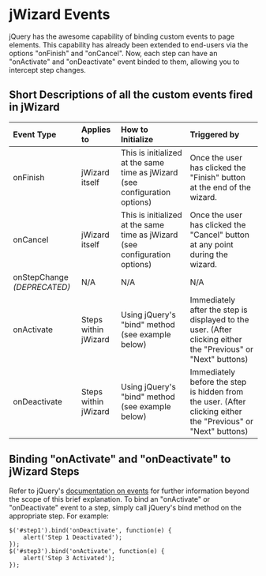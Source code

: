 # jWizard Events #
jQuery has the awesome capability of binding custom events to page elements. This capability has already been extended to end-users via the options "onFinish" and "onCancel". Now, each step can have an "onActivate" and "onDeactivate" event binded to them, allowing you to intercept step changes.

## Short Descriptions of all the custom events fired in jWizard ##
| **Event Type** | **Applies to** | **How to Initialize** | **Triggered by** |
|:---------------|:---------------|:----------------------|:-----------------|
| onFinish       | jWizard itself | This is initialized at the same time as jWizard (see configuration options) | Once the user has clicked the "Finish" button at the end of the wizard. |
| onCancel       | jWizard itself | This is initialized at the same time as jWizard (see configuration options) | Once the user has clicked the "Cancel" button at any point during the wizard. |
| onStepChange _(DEPRECATED)_ | N/A            | N/A                   | N/A              |
| onActivate     | Steps within jWizard | Using jQuery's "bind" method (see example below) | Immediately after the step is displayed to the user. (After clicking either the "Previous" or "Next" buttons) |
| onDeactivate   | Steps within jWizard | Using jQuery's "bind" method (see example below) | Immediately before the step is hidden from the user. (After clicking either the "Previous" or "Next" buttons) |

## Binding "onActivate" and "onDeactivate" to jWizard Steps ##
Refer to jQuery's [documentation on events](http://docs.jquery.com/Events) for further information beyond the scope of this brief explanation.
To bind an "onActivate" or "onDeactivate" event to a step, simply call jQuery's bind method on the appropriate step. For example:
```
$('#step1').bind('onDeactivate', function(e) {
	alert('Step 1 Deactivated');
});
$('#step3').bind('onActivate', function(e) {
	alert('Step 3 Activated');
});
```